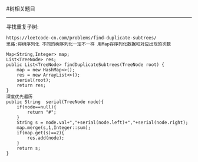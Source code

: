#树相关题目

---------------------------------------------

寻找重复子树:

    https://leetcode-cn.com/problems/find-duplicate-subtrees/
    思路:将树序列化 不同的树序列化一定不一样 用Map存序列化数据和对应出现的次数

    Map<String,Integer> map;
    List<TreeNode> res;
    public List<TreeNode> findDuplicateSubtrees(TreeNode root) {
        map = new HashMap<>();
        res = new ArrayList<>();
        serial(root);
        return res;
    }
    深度优先遍历
    public String  serial(TreeNode node){
        if(node==null){
            return "#";
        }
        String s = node.val+","+serial(node.left)+","+serial(node.right);
        map.merge(s,1,Integer::sum);
        if(map.get(s)==2){
            res.add(node);
        }
        return s;
    }